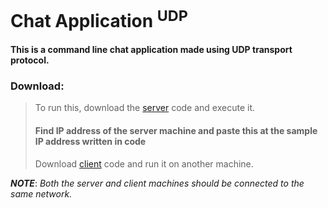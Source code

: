 # Chat Application <sup>UDP</sup>

#### This is a command line chat application made using UDP transport protocol.

### Download:
> To run this, download the [server](https://github.com/Simply-huMAN/NITR/blob/main/Projects/UDP%20Chat/server.c) code and execute it.
> #### Find IP address of the server machine and paste this at the sample IP address written in code
> Download [client](https://github.com/Simply-huMAN/NITR/blob/main/Projects/UDP%20Chat/client.c) code and run it on another machine.

 ***NOTE***: *Both the server and client machines should be connected to the same network.*
